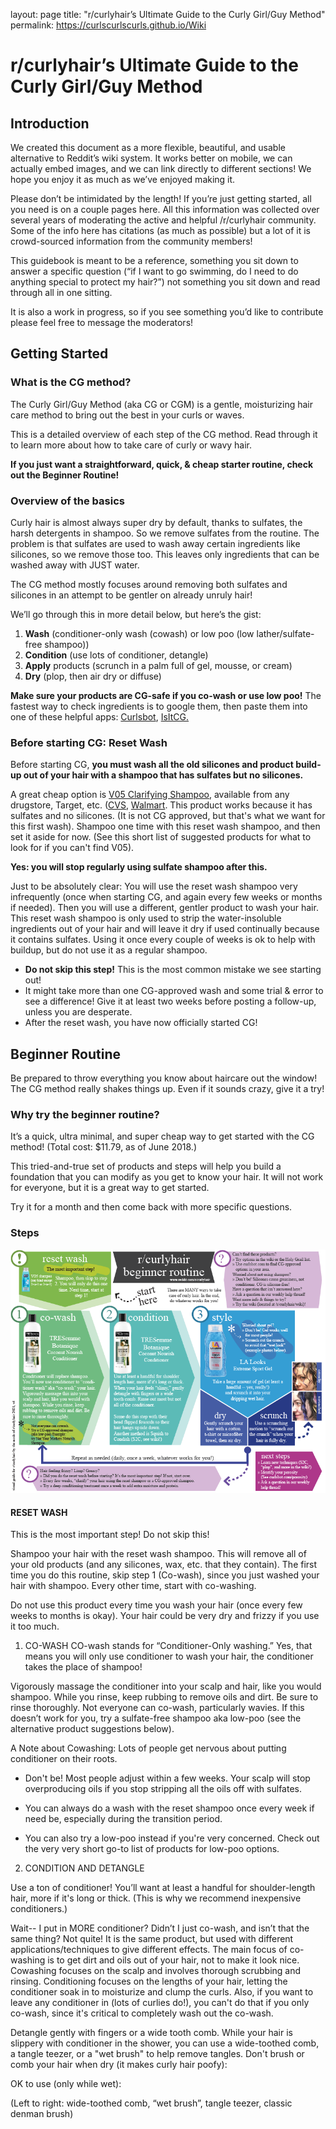 layout: page
title: "r/curlyhair’s Ultimate Guide to the Curly Girl/Guy Method"
permalink: https://curlscurlscurls.github.io/Wiki

# r/curlyhair’s Ultimate Guide to the Curly Girl/Guy Method
## Introduction
We created this document as a more flexible, beautiful, and usable alternative to Reddit’s wiki system. It works better on mobile, we can actually embed images, and we can link directly to different sections! We hope you enjoy it as much as we’ve enjoyed making it.

Please don’t be intimidated by the length! If you’re just getting started, all you need is on a couple pages here. All this information was collected over several years of moderating the active and helpful /r/curlyhair community. Some of the info here has citations (as much as possible) but a lot of it is crowd-sourced information from the community members!

This guidebook is meant to be a reference, something you sit down to answer a specific question (“if I want to go swimming, do I need to do anything special to protect my hair?”) not something you sit down and read through all in one sitting.

It is also a work in progress, so if you see something you’d like to contribute please feel free to message the moderators!

## Getting Started
### What is the CG method?
The Curly Girl/Guy Method (aka CG or CGM) is a gentle, moisturizing hair care method to bring out the best in your curls or waves.

This is a detailed overview of each step of the CG method. Read through it to learn more about how to take care of curly or wavy hair.

**If you just want a straightforward, quick, & cheap starter routine, check out the Beginner Routine!**

### Overview of the basics
Curly hair is almost always super dry by default, thanks to sulfates, the harsh detergents in shampoo. So we remove sulfates from the routine. The problem is that sulfates are used to wash away certain ingredients like silicones, so we remove those too. This leaves only ingredients that can be washed away with JUST water.

The CG method mostly focuses around removing both sulfates and silicones in an attempt to be gentler on already unruly hair!

We’ll go through this in more detail below, but here’s the gist:

1. **Wash** (conditioner-only wash (cowash) or low poo (low lather/sulfate-free shampoo))
2. **Condition** (use lots of conditioner, detangle)
3. **Apply** products (scrunch in a palm full of gel, mousse, or cream)
4. **Dry** (plop, then air dry or diffuse)

**Make sure your products are CG-safe if you co-wash or use low poo!** The fastest way to check ingredients is to google them, then paste them into one of these helpful apps: [Curlsbot](http://www.curlsbot.com/), [IsItCG.](http://www.isitcg.com/)

### Before starting CG: Reset Wash

Before starting CG, **you must wash all the old silicones and product build-up out of your hair with a shampoo that has sulfates but no silicones.**

A great cheap option is [V05 Clarifying Shampoo](https://imgur.com/a/r6Oz24L), available from any drugstore, Target, etc. ([CVS](https://www.cvs.com/shop/vo5-herbal-escapes-shampoo-12-5-oz-prodid-1030385?skuId=130343), [Walmart](https://www.walmart.com/ip/Alberto-VO5-Herbal-Escapes-Clarifying-Shampoo-Kiwi-Lime-Squeeze-12-5-Oz/34576449). This product works because it has sulfates and no silicones. (It is not CG approved, but that's what we want for this first wash). Shampoo one time with this reset wash shampoo, and then set it aside for now.  (See this short list of suggested products for what to look for if you can't find V05).

**Yes: you will stop regularly using sulfate shampoo after this.**

Just to be absolutely clear: You will use the reset wash shampoo very infrequently (once when starting CG, and again every few weeks or months if needed). Then you will use a different, gentler product to wash your hair. This reset wash shampoo is only used to strip the water-insoluble ingredients out of your hair and will leave it dry if used continually because it contains sulfates. Using it once every couple of weeks is ok to help with buildup, but do not use it as a regular shampoo.

* **Do not skip this step!** This is the most common mistake we see starting out!
* It might take more than one CG-approved wash and some trial & error to see a difference! Give it at least two weeks before posting a follow-up, unless you are desperate.
* After the reset wash, you have now officially started CG!

## Beginner Routine
Be prepared to throw everything you know about haircare out the window! The CG method really shakes things up. Even if it sounds crazy, give it a try!

### Why try the beginner routine?
It’s a quick, ultra minimal, and super cheap way to get started with the CG method! (Total cost: $11.79, as of June 2018.)

This tried-and-true set of products and steps will help you build a foundation that you can modify as you get to know your hair. It will not work for everyone, but it is a great way to get started.

Try it for a month and then come back with more specific questions.

### Steps
![Beginner Routine](/images/beginner_routine.png)

#### RESET WASH
This is the most important step! Do not skip this!

Shampoo your hair with the reset wash shampoo. This will remove all of your old products (and any silicones, wax, etc. that they contain). The first time you do this routine, skip step 1 (Co-wash), since you just washed your hair with shampoo. Every other time, start with co-washing.

Do not use this product every time you wash your hair (once every few weeks to months is okay). Your hair could be very dry and frizzy if you use it too much.

1. CO-WASH
  CO-wash stands for “Conditioner-Only washing.” Yes, that means you will only use conditioner to wash your hair, the conditioner takes the place of shampoo!

  Vigorously massage the conditioner into your scalp and hair, like you would shampoo. While you rinse, keep rubbing to remove oils and dirt. Be sure to rinse thoroughly.
  Not everyone can co-wash, particularly wavies. If this doesn’t work for you, try a sulfate-free shampoo aka low-poo (see the alternative product suggestions below).

  A Note about Cowashing: Lots of people get nervous about putting conditioner on their roots.
  
  * Don't be! Most people adjust within a few weeks. Your scalp will stop overproducing oils if you stop stripping all the oils off with sulfates.
  
  * You can always do a wash with the reset shampoo once every week if need be, especially during the transition period.
  
  * You can also try a low-poo instead if you're very concerned. Check out the very very short go-to list of products for low-poo options.

2. CONDITION AND DETANGLE
  
  Use a ton of conditioner! You’ll want at least a handful for shoulder-length hair, more if it's long or thick. (This is why we recommend inexpensive conditioners.) 
  
  Wait-- I put in MORE conditioner? Didn’t I just co-wash, and isn’t that the same thing? Not quite! It is the same product, but used with different applications/techniques to give different effects. The main focus of co-washing is to get dirt and oils out of your hair, not to make it look nice. Cowashing focuses on the scalp and involves thorough scrubbing and rinsing. Conditioning focuses on the lengths of your hair, letting the conditioner soak in to moisturize and clump the curls. Also, if you want to leave any conditioner in (lots of curlies do!), you can't do that if you only co-wash, since it's critical to completely wash out the co-wash.
  
  Detangle gently with fingers or a wide tooth comb. While your hair is slippery with conditioner in the shower, you can use a wide-toothed comb, a tangle teezer, or a "wet brush" to help remove tangles. Don't brush or comb your hair when dry (it makes curly hair poofy):
  
  OK to use (only while wet):
  
  (Left to right: wide-toothed comb, “wet brush”, tangle teezer, classic denman brush)
